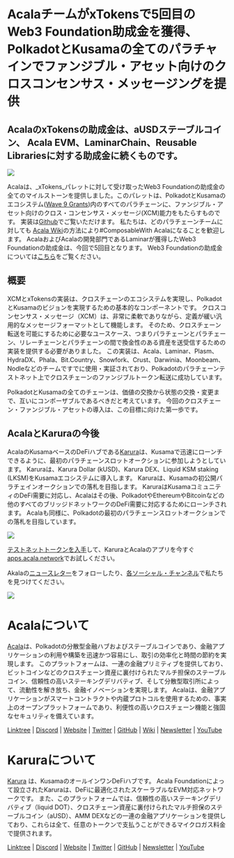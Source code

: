 # AcalaチームがxTokensで5回目のWeb3 Foundation助成金を獲得、PolkadotとKusamaの全てのパラチャインでファンジブル・アセット向けのクロスコンセンサス・メッセージングを提供

## AcalaのxTokensの助成金は、aUSDステーブルコイン、 Acala EVM、LaminarChain、Reusable Librariesに対する助成金に続くものです。

![](https://miro.medium.com/max/4800/1*1RNGH-rpbzPNkHjwrez7-g.png)

Acalaは、_xTokens_パレットに対して受け取ったWeb3 Foundationの助成金の全てのマイルストーンを提供しました。このパレットは、PolkadotとKusamaのエコシステム([Wave 9 Grants](https://medium.com/web3foundation/web3-foundation-grants-wave-9-recipients-db8dc8ab7de2))内のすべてのパラチェーンに、ファンジブル・アセット向けのクロス・コンセンサス・メッセージ(XCM)能力をもたらすものです。 実装は[Github](https://github.com/open-web3-stack/open-runtime-module-library/tree/master/xtokens)でご覧いただけます。 私たちは、どのパラチェーンチームに対しても [Acala Wiki](https://wiki.acala.network/build/development-guide/composable-chains)の方法により#ComposableWith Acalaになることを歓迎します。 AcalaおよびAcalaの開発部門であるLaminarが獲得したWeb3 Foundationの助成金は、今回で5回目となります。 Web3 Foundationの助成金については[こちら](https://github.com/w3f/General-Grants-Program/blob/master/grants/accepted_grant_applications.md)をご覧ください。

## 概要

XCMとxTokensの実装は、クロスチェーンのエコシステムを実現し、PolkadotとKusamaのビジョンを実現するための基本的なコンポーネントです。 クロスコンセンサス・メッセージ（XCM）は、非常に柔軟でありながら、定義が緩い汎用的なメッセージフォーマットとして機能します。 そのため、クロスチェーン転送を可能にするために必要なユースケース、つまりパラチェーンとパラチェーン、リレーチェーンとパラチェーンの間で換金性のある資産を送受信するための実装を提供する必要がありました。 この実装は、Acala、Laminar、Plasm、HydraDX、Phala、Bit.Country、Snowfork、Crust、Darwinia、Moonbeam、Nodleなどのチームですでに使用・実証されており、Polkadotのパラチェーンテストネット上でクロスチェーンのファンジブルトークン転送に成功しています。

PolkadotとKusamaの全てのチェーンは、価値の交換から状態の交換・変更まで、互いにコンポーザブルであるべきだと考えています。 今回のクロスチェーン・ファンジブル・アセットの導入は、この目標に向けた第一歩です。

## AcalaとKaruraの今後

AcalaのKusamaベースのDeFiハブである[Karura](http://karura.network/)は、Kusamaで迅速にローンチできるように、最初のパラチェーンスロットオークションに参加しようとしています。 Karuraは、Karura Dollar (kUSD)、Karura DEX、Liquid KSM staking (LKSM)をKusamaエコシステムに導入します。 Karuraは、Kusamaの初公開パラチェインオークションでの落札を目指します。 KaruraはKusamaコミュニティのDeFi需要に対応し、Acalaはその後、PolkadotやEthereumやBitcoinなどの他のすべてのブリッジドネットワークのDeFi需要に対応するためにローンチされます。 Acalaも同様に、Polkadotの最初のパラチェーンスロットオークションでの落札を目指しています。

![](https://miro.medium.com/max/4432/1\*B8O-auSn\_w1l5IgGSwhZRg.png)

[テストネットトークンを入手](https://wiki.acala.network/learn/get-started)して、KaruraとAcalaのアプリを今すぐ[apps.acala.network](http://apps.acala.network/)でお試しください。

Akalaの[ニュースレター](https://share.hsforms.com/1X9RxkXk-R62I0VNbATaDXw4h8qc)をフォローしたり、[各ソーシャル・チャンネル](https://linktr.ee/acalanetwork)で私たちを見つけてください。

![](https://miro.medium.com/max/2402/0\*JOND1TdVdJLDTqJO.png)

# Acalaについて

[Acala](http://acala.network/)は、Polkadotの分散型金融ハブおよびステーブルコインであり、金融アプリケーションの利用や構築を迅速かつ容易にし、取引の効率化と時間の節約を実現します。 このプラットフォームは、一連の金融プリミティブを提供しており、ビットコインなどのクロスチェーン資産に裏付けられたマルチ担保のステーブルコイン、信頼性の高いステーキングデリバティブ、そして分散型取引所によって、流動性を解き放ち、金融イノベーションを実現します。 Acalaは、金融アプリケーションがスマートコントラクトや内蔵プロトコルを使用するための、事実上のオープンプラットフォームであり、利便性の高いクロスチェーン機能と強固なセキュリティを備えています。

[Linktree](https://linktr.ee/acalanetwork) | [Discord](https://discord.gg/vdbFVCH) | [Website](https://acala.network/) | [Twitter](https://twitter.com/AcalaNetwork) | [GitHub](https://github.com/AcalaNetwork/Acala) | [Wiki](https://github.com/AcalaNetwork/Acala/wiki) | [Newsletter](https://share.hsforms.com/1X9RxkXk-R62I0VNbATaDXw4h8qc) | [YouTube](http://youtube.com/c/acalanetwork)

# Karuraについて

[Karura](http://acala.network/karura) は、KusamaのオールインワンDeFiハブです。 Acala Foundationによって設立されたKaruraは、DeFiに最適化されたスケーラブルなEVM対応ネットワークです。 また、このプラットフォームでは、信頼性の高いステーキングデリバティブ（liquid DOT）、クロスチェーン資産に裏付けられたマルチ担保のステーブルコイン（aUSD）、AMM DEXなどの一連の金融アプリケーションを提供しており、これらは全て、任意のトークンで支払うことができるマイクロガス料金で提供されます。

[Linktree](http://linktr.ee/karuranetwork) | [Discord](https://discord.gg/vdbFVCH) | [Website](http://acala.network/karura) | [Twitter](https://twitter.com/KaruraNetwork) | [GitHub](https://github.com/AcalaNetwork/Acala) | [Newsletter](https://share.hsforms.com/1X9RxkXk-R62I0VNbATaDXw4h8qc) | [YouTube](http://youtube.com/c/acalanetwork)
